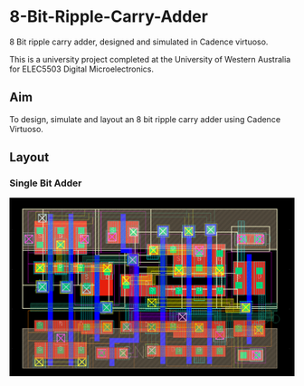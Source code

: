 # 8-Bit-Ripple-Carry-Adder
8 Bit ripple carry adder, designed and simulated in Cadence virtuoso.

This is a university project completed at the University of Western Australia for ELEC5503 Digital Microelectronics.

## Aim
To design, simulate and layout an 8 bit ripple carry adder using Cadence Virtuoso.

## Layout
### Single Bit Adder
![Alt text](/falayb.png?raw=true "Title")
